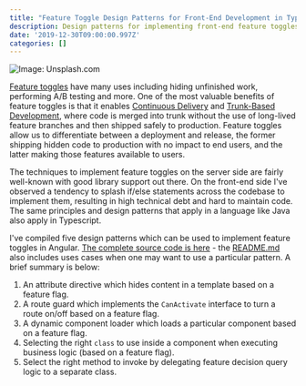 ```yaml
---
title: "Feature Toggle Design Patterns for Front-End Development in Typescript"
description: Design patterns for implementing front-end feature toggles/flags in Angular.
date: '2019-12-30T09:00:00.997Z'
categories: []
---
```


![Image: Unsplash.com](https://images.unsplash.com/photo-1556217994-22de7face210?ixlib=rb-1.2.1&ixid=eyJhcHBfaWQiOjEyMDd9&auto=format&fit=crop&w=1236&q=80)

[Feature toggles](https://www.martinfowler.com/articles/feature-toggles.html) have many uses including hiding unfinished work, performing A/B testing and more. One of the most valuable benefits of feature toggles is that it enables [Continuous Delivery](https://aws.amazon.com/devops/continuous-delivery/) and [Trunk-Based Development](https://trunkbaseddevelopment.com/), where code is merged into trunk without the use of long-lived feature branches and then shipped safely to production. Feature toggles allow us to differentiate between a deployment and release, the former shipping hidden code to production with no impact to end users, and the latter making those features available to users.

The techniques to implement feature toggles on the server side are fairly well-known with good library support out there. On the front-end side I've observed a tendency to splash if/else statements across the codebase to implement them, resulting in high technical debt and hard to maintain code. The same principles and design patterns that apply in a language like Java also apply in Typescript. 

I've compiled five design patterns which can be used to implement feature toggles in Angular.  [The complete source code is here](https://github.com/Arsenalist/feature-toggles)  - the [README.md](https://github.com/Arsenalist/feature-toggles/blob/master/README.md) also includes uses cases when one may want to use a particular pattern.  A brief summary is below:

1. An attribute directive which hides content in a template based on a feature flag.
2. A route guard which implements the `CanActivate` interface to turn a route on/off based on a feature flag.
3. A dynamic component loader which loads a particular component based on a feature flag.
4. Selecting the right `class` to use inside a component when executing business logic (based on a feature flag).
5. Select the right method to invoke by delegating feature decision query logic to a separate class.
